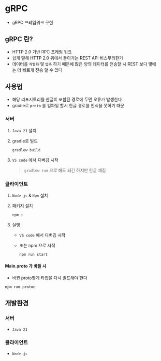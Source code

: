 # gRPC

-   gRPC 프레임워크 구현

## gRPC 란?

-   HTTP 2.0 기반 RPC 프레임 워크
-   쉽게 말해 HTTP 2.0 위에서 돌아가는 REST API 비스무리한거
-   데이터를 `직렬화` 및 `압축` 하기 때문에 많은 양의 데이터를 전송할 시 REST 보다 몇배는 더 빠르게 전송 할 수 있다

## 사용법

- 해당 리포지토리를 한글이 포함된 경로에 두면 오류가 발생한다
- gradle로 `proto` 를 컴파일 할시 한글 경로를 인식을 못하기 때문

### 서버

1. `Java 21` 설치

2. gradle로 빌드
    ```bash
    gradlew build
    ```
3. `VS code` 에서 디버깅 시작
    > `gradlew run` 으로 해도 되긴 하지만 한글 깨짐

### 클라이언트

1. `Node.js` & `Npm` 설치

2. 패키지 설치

    ```bash
    npm i
    ```

3. 실행

    - `VS code` 에서 디버깅 시작
    - 또는 npm 으로 시작

        ```bash
        npm run start
        ```

#### Main.proto 가 바뀔 시

-   바뀐 proto맞게 타입을 다시 빌드해야 한다

```bash
npm run protoc
```

## 개발환경

### 서버

-   `Java 21`

### 클라이언트

-   `Node.js`
